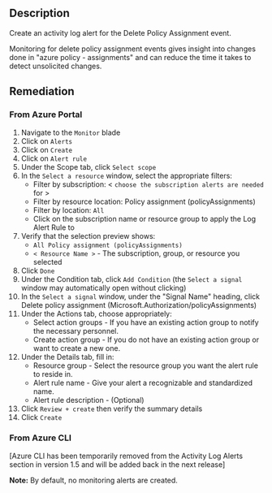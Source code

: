 ## Description

Create an activity log alert for the Delete Policy Assignment event.

Monitoring for delete policy assignment events gives insight into changes done in "azure policy - assignments" and can reduce the time it takes to detect unsolicited changes.

## Remediation

### From Azure Portal

   1. Navigate to the `Monitor` blade
   2. Click on `Alerts`
   3. Click on `Create`
   4. Click on `Alert rule`
   5. Under the Scope tab, click `Select scope`
   6. In the `Select a resource` window, select the appropriate filters:
         - Filter by subscription: < `choose the subscription alerts are needed` for >
         - Filter by resource location: Policy assignment (policyAssignments)
         - Filter by location: `All`
         - Click on the subscription name or resource group to apply the Log Alert Rule to
   7. Verify that the selection preview shows:
         - `All Policy assignment (policyAssignments)`
         - `< Resource Name >` - The subscription, group, or resource you selected
   8. Click `Done`
   9. Under the Condition tab, click `Add Condition` (the `Select a signal` window may automatically open without clicking)
   10. In the `Select a signal` window, under the "Signal Name" heading, click Delete policy assignment (Microsoft.Authorization/policyAssignments)
   11. Under the Actions tab, choose appropriately:
         - Select action groups - If you have an existing action group to notify the necessary personnel.
         - Create action group - If you do not have an existing action group or want to create a new one.
   12. Under the Details tab, fill in:
         -  Resource group - Select the resource group you want the alert rule to reside in.
         - Alert rule name - Give your alert a recognizable and standardized name.
         - Alert rule description - (Optional)
   13. Click `Review + create` then verify the summary details
   14. Click `Create`

### From Azure CLI

[Azure CLI has been temporarily removed from the Activity Log Alerts section in version 1.5 and will be added back in the next release]

**Note:**  By default, no monitoring alerts are created.
